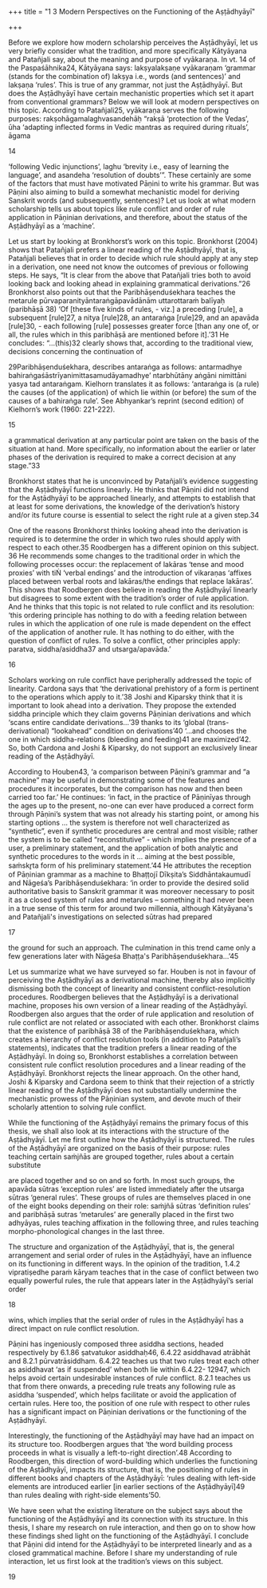 +++
title = "1 3 Modern Perspectives on the Functioning of the Aṣṭādhyāyī"

+++

Before we explore how modern scholarship perceives the Aṣṭādhyāyī, let us very briefly  consider what the tradition, and more specifically Kātyāyana and Patañjali say, about the meaning and purpose of vyākaraṇa. In vt. 14 of the Paspaśāhnika24, Kātyāyana says:  lakṣyalakṣaṇe vyākaraṇam ‘grammar (stands for the combination of) lakṣya i.e., words (and  sentences)’ and lakṣaṇa ‘rules’. This is true of any grammar, not just the Aṣṭādhyāyī. But does  the Aṣṭādhyāyī have certain mechanistic properties which set it apart from conventional  grammars? Below we will look at modern perspectives on this topic. According to Patañjali25,  vyākaraṇa serves the following purposes: rakṣohāgamalaghvasandehāḥ “rakṣā ‘protection of  the Vedas’, ūha ‘adapting inflected forms in Vedic mantras as required during rituals’, āgama 

[^22]: The earliest reordered commentary was the Rūpāvatāra of Dharmakīrti (10th century), but its  influence on the later kaumudī literature is uncertain.  

[^23]: It is accompanied by Bhaṭṭojī’s auto-commentary on the Siddhāntakaumudī called  Prauḍhamanoramā. Two commentaries on the Siddhāntakaumudī are widely used to study it, namely  Vāsudeva Dīkṣita’s elaborate and beginner (lit. bāla ‘child’) -friendly Bālamanoramā, and Jñānendra Sarasvatī’s concise and advanced Tattvabodhinī (Cardona 1976: 285-286). 

[^24]: Mbh I.12.15. Note that Mbh I.12.15 stands for Volume I of Mahābhāṣya edited by Kielhorn, page  number 12, line number 15.  

[^25]: Mbh I.1.14.

14 

‘following Vedic injunctions’, laghu ‘brevity i.e., easy of learning the language’, and asandeha ‘resolution of doubts’”. These certainly are some of the factors that must have motivated Pāṇini  to write his grammar. But was Pāṇini also aiming to build a somewhat mechanistic model for  deriving Sanskrit words (and subsequently, sentences)? Let us look at what modern scholarship  tells us about topics like rule conflict and order of rule application in Pāṇinian derivations, and  therefore, about the status of the Aṣṭādhyāyī as a ‘machine’. 

Let us start by looking at Bronkhorst’s work on this topic. Bronkhorst (2004) shows that  Patañjali prefers a linear reading of the Aṣṭādhyāyī, that is, Patañjali believes that in order to  decide which rule should apply at any step in a derivation, one need not know the outcomes of  previous or following steps. He says, “It is clear from the above that Patañjali tries both to  avoid looking back and looking ahead in explaining grammatical derivations.”26 Bronkhorst  also points out that the Paribhāṣenduśekhara teaches the metarule  pūrvaparanityāntaraṅgāpavādānām uttarottaraṁ balīyaḥ (paribhāṣā 38) ‘Of [these five kinds  of rules, - viz.] a preceding [rule], a subsequent [rule]27, a nitya [rule]28, an antaraṅga [rule]29,  and an apavāda [rule]30, - each following [rule] possesses greater force [than any one of, or  all, the rules which in this paribhāṣā are mentioned before it].’31 He concludes: “…(this)32 clearly shows that, according to the traditional view, decisions concerning the continuation of  

[^26]: Bronkhorst 2004: 37. 

[^27]: 1.4.2 vipratiṣedhe paraṁ kāryam ‘The rule that comes later in the serial order of the Aṣṭādhyāyī wins  the rule conflict between two equally powerful rules.’  

[^28]: Let us say that there is a conflict between rules A and B. A is called nitya with respect to B if A is  applicable (both before and) after the application of B (cf. Pbh 117 kr̥tākr̥taprasaṅgī yo vidhiḥ sa nityaḥ,  Vyāḍiparibhāṣāpāṭha). B is called anitya with respect to A if B is applicable before, but not after the  application of A. The nitya rule A is stronger than, and defeats the anitya rule B. 

29Paribhāṣenduśekhara, describes antaraṅga as follows: antarmadhye  bahiraṅgaśāstrīyanimittasamudāyamadhye’ ntarbhūtāny aṅgāni nimittāni yasya tad antaraṅgam. Kielhorn translates it as follows: ‘antaraṅga is (a rule) the causes (of the application) of which lie within  (or before) the sum of the causes of a bahiraṅga rule’. See Abhyankar’s reprint (second edition) of  Kielhorn’s work (1960: 221-222). 

[^30]: An apavāda ‘exception’ is stronger than, and thus defeats, the utsarga ‘general’ rule in case of  conflict. 

[^31]: Abhyankar (ed.) 1960: 185. 

[^32]: The contents in brackets have been added by me.

15 

a grammatical derivation at any particular point are taken on the basis of the situation at hand.  More specifically, no information about the earlier or later phases of the derivation is required  to make a correct decision at any stage.”33 

Bronkhorst states that he is unconvinced by Patañjali’s evidence suggesting that the Aṣṭādhyāyī functions linearly. He thinks that Pāṇini did not intend for the Aṣṭādhyāyī to be approached  linearly, and attempts to establish that at least for some derivations, the knowledge of the  derivation’s history and/or its future course is essential to select the right rule at a given step.34 

One of the reasons Bronkhorst thinks looking ahead into the derivation is required is to  determine the order in which two rules should apply with respect to each other.35 Roodbergen  has a different opinion on this subject. 36 He recommends some changes to the traditional order  in which the following processes occur: the replacement of lakāras ‘tense and mood proxies’  with tiṄ ‘verbal endings’ and the introduction of vikaraṇas ‘affixes placed between verbal roots  and lakāras/the endings that replace lakāras’. This shows that Roodbergen does believe in  reading the Aṣṭādhyāyī linearly but disagrees to some extent with the tradition’s order of rule  application. And he thinks that this topic is not related to rule conflict and its resolution: ‘this  ordering principle has nothing to do with a feeding relation between rules in which the  application of one rule is made dependent on the effect of the application of another rule. It has  nothing to do either, with the question of conflict of rules. To solve a conflict, other principles  apply: paratva, siddha/asiddha37 and utsarga/apavāda.’ 

[^33]: Bronkhorst 2004: 6. Patañjali says that para may mean iṣṭa ‘desirable’ in his commentary on 1.4.1  (iṣṭavācī paraśabdaḥ. vipratiṣedhe paraṁ yad iṣṭaṁ tad bhavati; Mbh I.306.9-10). According to  Bronkhorst, by iṣṭa, Patañjali means ‘the rule that he thinks should be applied’. I disagree with  Bronkhorst’s interpretation. I think by iṣṭa, Patañjali means ‘the rule that should be applied so as to get  the correct final form.’ This means that, in order to determine which rule is iṣṭa, one is required to know  the final form. And to know the final form, one needs to look ahead into the derivation. So, in my  opinion, this is an instance where Patañjali repudiates his linear reading of the Aṣṭādhyāyī. 

[^34]: Bronkhorst 2004: 6. 

[^35]: Ibid., 16-17. 

[^36]: Roodbergen 1991: 313. 

[^37]: A is siddha with respect to B if B recognizes the existence of A. Likewise, A is asiddha ‘not siddha’  with respect to B if B does not recognize the existence of A.

16 

Scholars working on rule conflict have peripherally addressed the topic of linearity. Cardona  says that ‘the derivational prehistory of a form is pertinent to the operations which apply to  it.’38 Joshi and Kiparsky think that it is important to look ahead into a derivation. They propose  the extended siddha principle which they claim governs Pāṇinian derivations and which ‘scans  entire candidate derivations…’39 thanks to its ‘global (trans-derivational) “lookahead”  condition on derivations’40 ‘…and chooses the one in which siddha-relations (bleeding and  feeding)41 are maximized’42. So, both Cardona and Joshi & Kiparsky, do not support an  exclusively linear reading of the Aṣṭādhyāyī. 

According to Houben43, ‘a comparison between Pāṇini’s grammar and “a machine” may be  useful in demonstrating some of the features and procedures it incorporates, but the comparison  has now and then been carried too far.’ He continues: ‘in fact, in the practice of Pāṇinīyas  through the ages up to the present, no-one can ever have produced a correct form through  Pāṇini’s system that was not already his starting point, or among his starting options … the  system is therefore not well characterized as “synthetic”, even if synthetic procedures are  central and most visible; rather the system is to be called “reconstitutive” - which implies the  presence of a user, a preliminary statement, and the application of both analytic and synthetic  procedures to the words in it … aiming at the best possible, saṁskr̥ta form of his preliminary  statement.’44 He attributes the reception of Pāṇinian grammar as a machine to Bhaṭṭojī Dīkṣita’s  Siddhāntakaumudī and Nāgeśa’s Paribhāṣenduśekhara: ‘in order to provide the desired solid  authoritative basis to Sanskrit grammar it was moreover necessary to posit it as a closed system  of rules and metarules – something it had never been in a true sense of this term for around two  millennia, although Kātyāyana's and Patañjali's investigations on selected sūtras had prepared  

[^38]: Cardona 1970: 41. 

[^39]: Joshi and Kiparsky 2005: 7. 

[^40]: Ibid. 

[^41]: The contents in brackets have been added by me. Rule A bleeds rule B if B, which was applicable  before the application of A, is no longer applicable after the application of A. A feeds B, if B, which  was not applicable before the application of A, becomes applicable after the application of A. 42 Joshi and Kiparsky 2005: 7. 

[^43]: Houben 2003: 50. 

[^44]: Ibid., 53.

17 

the ground for such an approach. The culmination in this trend came only a few generations  later with Nāgeśa Bhaṭṭa's Paribhāṣenduśekhara…’45 

Let us summarize what we have surveyed so far. Houben is not in favour of perceiving the  Aṣṭādhyāyī as a derivational machine, thereby also implicitly dismissing both the concept of  linearity and consistent conflict-resolution procedures. Roodbergen believes that the  Aṣṭādhyāyī is a derivational machine, proposes his own version of a linear reading of the  Aṣṭādhyāyī. Roodbergen also argues that the order of rule application and resolution of rule  conflict are not related or associated with each other. Bronkhorst claims that the existence of  paribhāṣā 38 of the Paribhāṣenduśekhara, which creates a hierarchy of conflict resolution  tools (in addition to Patañjali’s statements), indicates that the tradition prefers a linear reading  of the Aṣṭādhyāyī. In doing so, Bronkhorst establishes a correlation between consistent rule  conflict resolution procedures and a linear reading of the Aṣṭādhyāyī. Bronkhorst rejects the  linear approach. On the other hand, Joshi & Kiparsky and Cardona seem to think that their  rejection of a strictly linear reading of the Aṣṭādhyāyī does not substantially undermine the  mechanistic prowess of the Pāṇinian system, and devote much of their scholarly attention to  solving rule conflict.  

While the functioning of the Aṣṭādhyāyī remains the primary focus of this thesis, we shall also  look at its interactions with the structure of the Aṣṭādhyāyī. Let me first outline how the  Aṣṭādhyāyī is structured. The rules of the Aṣṭādhyāyī are organized on the basis of their  purpose: rules teaching certain saṁjñās are grouped together, rules about a certain substitute 

are placed together and so on and so forth. In most such groups, the apavāda sūtras ‘exception  rules’ are listed immediately after the utsarga sūtras ‘general rules’. These groups of rules are  themselves placed in one of the eight books depending on their role: saṁjñā sūtras ‘definition  rules’ and paribhāṣā sutras ‘metarules’ are generally placed in the first two adhyāyas, rules  teaching affixation in the following three, and rules teaching morpho-phonological changes in  the last three.  

The structure and organization of the Aṣṭādhyāyī, that is, the general arrangement and serial  order of rules in the Aṣṭādhyāyī, have an influence on its functioning in different ways. In the  opinion of the tradition, 1.4.2 vipratiṣedhe paraṁ kāryam teaches that in the case of conflict  between two equally powerful rules, the rule that appears later in the Aṣṭādhyāyī’s serial order  

[^45]: Houben 2015: 6.

18 

wins, which implies that the serial order of rules in the Aṣṭādhyāyī has a direct impact on rule  conflict resolution.  

Pāṇini has ingeniously composed three asiddha sections, headed respectively by 6.1.86  ṣatvatukor asiddhaḥ46, 6.4.22 asiddhavad atrābhāt and 8.2.1 pūrvatrāsiddham. 6.4.22 teaches  us that two rules treat each other as asiddhavat ‘as if suspended’ when both lie within 6.4.22- 12947, which helps avoid certain undesirable instances of rule conflict. 8.2.1 teaches us that  from there onwards, a preceding rule treats any following rule as asiddha ‘suspended’, which  helps facilitate or avoid the application of certain rules. Here too, the position of one rule with  respect to other rules has a significant impact on Pāṇinian derivations or the functioning of the  Aṣṭādhyāyī. 

Interestingly, the functioning of the Aṣṭādhyāyī may have had an impact on its structure too.  Roodbergen argues that ‘the word building process proceeds in what is visually a left-to-right  direction’.48 According to Roodbergen, this direction of word-building which underlies the  functioning of the Aṣṭādhyāyī, impacts its structure, that is, the positioning of rules in different  books and chapters of the Aṣṭādhyāyī: ‘rules dealing with left-side elements are introduced  earlier [in earlier sections of the Aṣṭādhyāyī]49 than rules dealing with right-side elements’50. 

We have seen what the existing literature on the subject says about the functioning of the  Aṣṭādhyāyī and its connection with its structure. In this thesis, I share my research on rule  interaction, and then go on to show how these findings shed light on the functioning of the  Aṣṭādhyāyī. I conclude that Pāṇini did intend for the Aṣṭādhyāyī to be interpreted linearly and  as a closed grammatical machine. Before I share my understanding of rule interaction, let us  first look at the tradition’s views on this subject. 

[^46]: A single replacement of the preceding and the following sounds is suspended (asiddha) with respect  to rules teaching replacement with ṣ (ṣatva) and the introduction of augment tUK. 47 According to the Kāśikā, and broadly, the tradition, the scope of 6.4.22 continues up to the end of  6.4. I will discuss this in detail in chapter 5. 

[^48]: Roodbergen 1991: 313. 

[^49]: The contents in brackets have been added by me to clarify what the author means. 50 Roodbergen 1991: 313. However, note that the positioning of rules teaching compounds in the  Aṣṭādhyāyī poses a challenge to Roodbergen’s proposition.

19 
